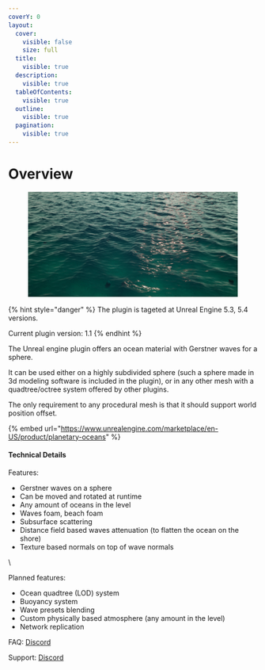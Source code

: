 ```yaml
---
coverY: 0
layout:
  cover:
    visible: false
    size: full
  title:
    visible: true
  description:
    visible: true
  tableOfContents:
    visible: true
  outline:
    visible: true
  pagination:
    visible: true
---
```


# Overview

<figure><img src=".gitbook/assets/image (8).png" alt=""><figcaption></figcaption></figure>

{% hint style="danger" %}
The plugin is tageted at Unreal Engine 5.3, 5.4 versions.

Current plugin version: 1.1
{% endhint %}

The Unreal engine plugin offers an ocean material with Gerstner waves for a sphere.&#x20;

It can be used either on a highly subdivided sphere (such a sphere made in 3d modeling software is included in the plugin), or in any other mesh with a quadtree/octree system offered by other plugins.&#x20;

The only requirement to any procedural mesh is that it should support world position offset.

{% embed url="https://www.unrealengine.com/marketplace/en-US/product/planetary-oceans" %}

#### Technical Details

Features:

* Gerstner waves on a sphere
* Can be moved and rotated at runtime
* Any amount of oceans in the level
* Waves foam, beach foam
* Subsurface scattering
* Distance field based waves attenuation (to flatten the ocean on the shore)
* Texture based normals on top of wave normals

\


Planned features:

* Ocean quadtree (LOD) system
* Buoyancy system
* Wave presets blending
* Custom physically based atmosphere (any amount in the level)
* Network replication

FAQ: [Discord](https://discord.com/channels/1224220810110308415/1224221149731491892)

Support: [Discord](https://discord.gg/SvHcuCcjMX)
